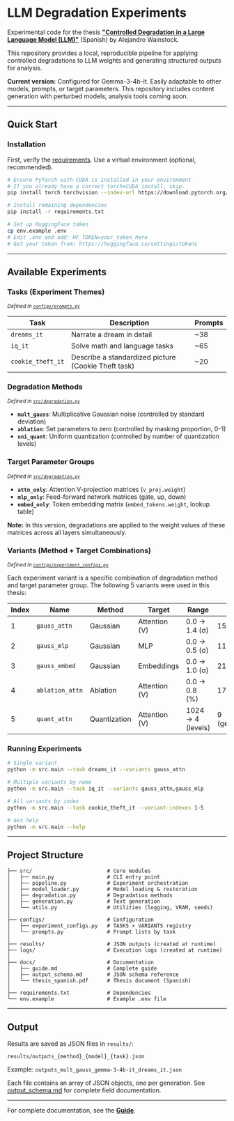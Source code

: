 # LLM Degradation Experiments

Experimental code for the thesis **["Controlled Degradation in a Large Language Model (LLM)"](docs/thesis_spanish.pdf)** (Spanish) by Alejandro Wainstock.

This repository provides a local, reproducible pipeline for applying controlled degradations to LLM weights and generating structured outputs for analysis.

**Current version:** Configured for Gemma-3-4b-it. Easily adaptable to other models, prompts, or target parameters. This repository includes content generation with perturbed models; analysis tools coming soon.

---

## Quick Start

### Installation

First, verify the [requirements](docs/guide.md#requirements). Use a virtual environment (optional, recommended).
  
  ```bash
# Ensure PyTorch with CUDA is installed in your environment
# If you already have a correct torch+CUDA install, skip.
  pip install torch torchvision --index-url https://download.pytorch.org/whl/cu121

# Install remaining dependencies
pip install -r requirements.txt

# Set up HuggingFace token
cp env.example .env
# Edit .env and add: HF_TOKEN=your_token_here
# Get your token from: https://huggingface.co/settings/tokens
```

---

## Available Experiments

### Tasks (Experiment Themes)

<sub>_Defined in [`configs/prompts.py`](configs/prompts.py)_</sub>

| Task | Description | Prompts |
|------|-------------|---------|
| `dreams_it` | Narrate a dream in detail | ~38 |
| `iq_it` | Solve math and language tasks | ~65 |
| `cookie_theft_it` | Describe a standardized picture (Cookie Theft task) | ~20 |

### Degradation Methods

<sub>_Defined in [`src/degradation.py`](src/degradation.py)_</sub>

- **`mult_gauss`**: Multiplicative Gaussian noise (controlled by standard deviation)
- **`ablation`**: Set parameters to zero (controlled by masking proportion, 0–1)
- **`uni_quant`**: Uniform quantization (controlled by number of quantization levels)

### Target Parameter Groups

<sub>_Defined in [`src/degradation.py`](src/degradation.py)_</sub>

- **`attn_only`**: Attention V-projection matrices (`v_proj.weight`)
- **`mlp_only`**: Feed-forward network matrices (gate, up, down)
- **`embed_only`**: Token embedding matrix (`embed_tokens.weight`, lookup table)

**Note:** In this version, degradations are applied to the weight values of these matrices across all layers simultaneously.

### Variants (Method + Target Combinations)

<sub>_Defined in [`configs/experiment_configs.py`](configs/experiment_configs.py)_</sub>

Each experiment variant is a specific combination of degradation method and target parameter group. The following 5 variants were used in this thesis:

| Index | Name | Method | Target | Range | Steps |
|-------|------|--------|--------|-------|-------|
| 1 | `gauss_attn` | Gaussian | Attention (V) | 0.0 → 1.4 (σ) | 15 (linear) |
| 2 | `gauss_mlp` | Gaussian | MLP | 0.0 → 0.5 (σ) | 11 (linear) |
| 3 | `gauss_embed` | Gaussian | Embeddings | 0.0 → 1.0 (σ) | 21 (linear) |
| 4 | `ablation_attn` | Ablation | Attention (V) | 0.0 → 0.8 (%) | 17 (linear) |
| 5 | `quant_attn` | Quantization | Attention (V) | 1024 → 4 (levels) | 9 (geometric) |


### Running Experiments

```bash
# Single variant
python -m src.main --task dreams_it --variants gauss_attn

# Multiple variants by name
python -m src.main --task iq_it --variants gauss_attn,gauss_mlp

# All variants by index
python -m src.main --task cookie_theft_it --variant-indexes 1-5

# Get help
python -m src.main --help
```

---

## Project Structure

```
├── src/                        # Core modules
│   ├── main.py                 # CLI entry point
│   ├── pipeline.py             # Experiment orchestration
│   ├── model_loader.py         # Model loading & restoration
│   ├── degradation.py          # Degradation methods
│   ├── generation.py           # Text generation
│   └── utils.py                # Utilities (logging, VRAM, seeds)
│
├── configs/                    # Configuration
│   ├── experiment_configs.py   # TASKS × VARIANTS registry
│   └── prompts.py              # Prompt lists by task
│
├── results/                    # JSON outputs (created at runtime)
├── logs/                       # Execution logs (created at runtime)
│
├── docs/                       # Documentation
│   ├── guide.md                # Complete guide
│   ├── output_schema.md        # JSON schema reference
│   └── thesis_spanish.pdf      # Thesis document (Spanish)
│
├── requirements.txt            # Dependencies
└── env.example                 # Example .env file
```

---

## Output

Results are saved as JSON files in `results/`:

```
results/outputs_{method}_{model}_{task}.json
```

Example: `outputs_mult_gauss_gemma-3-4b-it_dreams_it.json`

Each file contains an array of JSON objects, one per generation. See [output_schema.md](docs/output_schema.md) for complete field documentation.

---

For complete documentation, see the **[Guide](docs/guide.md)**.

